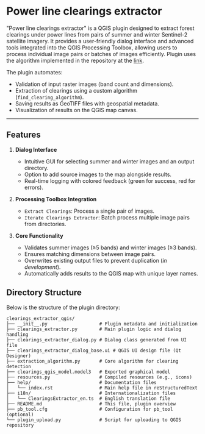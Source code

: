 # Power line clearings extractor

"Power line clearings extractor" is a QGIS plugin designed to extract forest clearings under power lines from pairs of summer and winter Sentinel-2 satellite imagery. It provides a user-friendly dialog interface and advanced tools integrated into the QGIS Processing Toolbox, allowing users to process individual image pairs or batches of images efficiently. Plugin uses the algorithm implemented in the repository at the [link](https://github.com/yana-b27/clearings_extraction_algorithm).

The plugin automates:
- Validation of input raster images (band count and dimensions).
- Extraction of clearings using a custom algorithm (`find_clearing_algorithm`).
- Saving results as GeoTIFF files with geospatial metadata.
- Visualization of results on the QGIS map canvas.

---

## Features

1. **Dialog Interface**
   - Intuitive GUI for selecting summer and winter images and an output directory.
   - Option to add source images to the map alongside results.
   - Real-time logging with colored feedback (green for success, red for errors).

2. **Processing Toolbox Integration**
   - `Extract Clearings`: Process a single pair of images.
   - `Iterate Clearings Extractor`: Batch process multiple image pairs from directories.

3. **Core Functionality**
   - Validates summer images (≥5 bands) and winter images (≥3 bands).
   - Ensures matching dimensions between image pairs.
   - Overwrites existing output files to prevent duplication (*in development*).
   - Automatically adds results to the QGIS map with unique layer names.

## Directory Structure

Below is the structure of the plugin directory:

```
clearings_extractor_qgis/
├── __init__.py                   # Plugin metadata and initialization
├── clearings_extractor.py        # Main plugin logic and dialog handling
├── clearings_extractor_dialog.py # Dialog class generated from UI file
├── clearings_extractor_dialog_base.ui # QGIS UI design file (Qt Designer)
├── extraction_algorithm.py       # Core algorithm for clearing detection
├── clearings_qgis_model.model3   # Exported graphical model
├── resources.py                  # Compiled resources (e.g., icons)
├── help/                         # Documentation files
│   └── index.rst                 # Main help file in reStructuredText
├── i18n/                         # Internationalization files
│   └── ClearingsExtractor_en.ts  # English translation file
├── README.md                     # This file, plugin overview
├── pb_tool.cfg                   # Configuration for pb_tool (optional)
└── plugin_upload.py              # Script for uploading to QGIS repository
```
